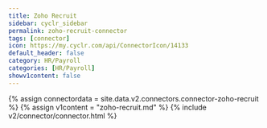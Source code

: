 ```yaml
---
title: Zoho Recruit
sidebar: cyclr_sidebar
permalink: zoho-recruit-connector
tags: [connector]
icon: https://my.cyclr.com/api/ConnectorIcon/14133
default_header: false
category: HR/Payroll
categories: [HR/Payroll]
showv1content: false
---
```

{% assign connectordata = site.data.v2.connectors.connector-zoho-recruit %}
{% assign v1content = "zoho-recruit.md" %}
{% include v2/connector/connector.html %}	